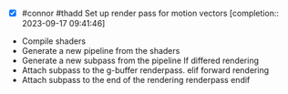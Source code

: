 - [x] #connor #thadd Set up render pass for motion vectors
	 [completion:: 2023-09-17 09:41:46]
 - Compile shaders
 - Generate a new pipeline from the shaders
 - Generate a new subpass from the pipeline
If differed rendering
 - Attach subpass to the g-buffer renderpass.
elif forward rendering
 - Attach subpass to the end of the rendering renderpass
endif